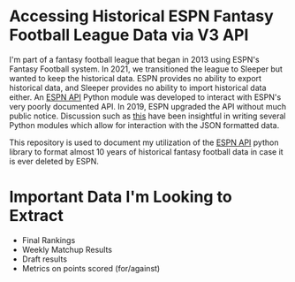 # Accessing Historical ESPN Fantasy Football League Data via V3 API
I'm part of a fantasy football league that began in 2013 using ESPN's Fantasy Football system. In 2021, we transitioned the league to Sleeper but wanted to keep the historical data.
ESPN provides no ability to export historical data, and Sleeper provides no ability to import historical data either. An [ESPN API](https://github.com/cwendt94/espn-api) Python module was developed to interact with ESPN's very poorly documented API. In 2019, ESPN upgraded the API without much public notice. Discussion such as [this](https://www.reddit.com/r/fantasyfootball/comments/56u8bc/espn_fantasy_football_api_wrapper_for_python_3/) have been insightful in writing several Python modules which allow for interaction with the JSON formatted data. 

This repository is used to document my utilization of the [ESPN API](https://github.com/cwendt94/espn-api) python library to format almost 10 years of historical fantasy football data in case it is ever deleted by ESPN. 

# Important Data I'm Looking to Extract
- Final Rankings
- Weekly Matchup Results
- Draft results
- Metrics on points scored (for/against)
